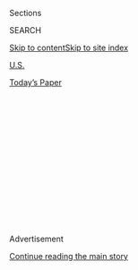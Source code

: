 <div id="app">

<div>

<div>

<div>

<div class="NYTAppHideMasthead css-1q2w90k e1suatyy0">

<div class="section css-ui9rw0 e1suatyy2">

<div class="css-eph4ug er09x8g0">

<div class="css-6n7j50">

</div>

<span class="css-1dv1kvn">Sections</span>

<div class="css-10488qs">

<span class="css-1dv1kvn">SEARCH</span>

</div>

[Skip to content](#site-content)[Skip to site
index](#site-index)

</div>

<div id="masthead-section-label" class="css-1wr3we4 eaxe0e00">

[U.S.](https://www.nytimes.com/section/us)

</div>

<div class="css-10698na e1huz5gh0">

</div>

</div>

<div id="masthead-bar-one" class="section hasLinks css-15hmgas e1csuq9d3">

<div class="css-uqyvli e1csuq9d0">

</div>

<div class="css-1uqjmks e1csuq9d1">

</div>

<div class="css-9e9ivx">

[](https://myaccount.nytimes.com/auth/login?response_type=cookie&client_id=vi)

</div>

<div class="css-1bvtpon e1csuq9d2">

[Today’s
Paper](https://www.nytimes.com/section/todayspaper)

</div>

</div>

</div>

</div>

<div data-aria-hidden="false">

<div id="site-content" data-role="main">

<div>

<div class="css-1aor85t" style="opacity:0.000000001;z-index:-1;visibility:hidden">

<div class="css-1hqnpie">

<div class="css-epjblv">

<span class="css-17xtcya">[U.S.](/section/us)</span><span class="css-x15j1o">|</span><span class="css-fwqvlz">How
a Famous Harvard Professor Became a Target Over His
Tweets</span>

</div>

<div class="css-k008qs">

<div class="css-1iwv8en">

<span class="css-18z7m18"></span>

<div>

</div>

</div>

<span class="css-1n6z4y">https://nyti.ms/2OqePvg</span>

<div class="css-1705lsu">

<div class="css-4xjgmj">

<div class="css-4skfbu" data-role="toolbar" data-aria-label="Social Media Share buttons, Save button, and Comments Panel with current comment count" data-testid="share-tools">

  - 
  - 
  - 
  - 
    
    <div class="css-6n7j50">
    
    </div>

  - 
  - 

</div>

</div>

</div>

</div>

</div>

</div>

<div id="NYT_TOP_BANNER_REGION" class="css-13pd83m">

</div>

<div id="top-wrapper" class="css-1sy8kpn">

<div id="top-slug" class="css-l9onyx">

Advertisement

</div>

[Continue reading the main
story](#after-top)

<div class="ad top-wrapper" style="text-align:center;height:100%;display:block;min-height:250px">

<div id="top" class="place-ad" data-position="top" data-size-key="top">

</div>

</div>

<div id="after-top">

</div>

</div>

<div>

<div id="sponsor-wrapper" class="css-1hyfx7x">

<div id="sponsor-slug" class="css-19vbshk">

Supported by

</div>

[Continue reading the main
story](#after-sponsor)

<div id="sponsor" class="ad sponsor-wrapper" style="text-align:center;height:100%;display:block">

</div>

<div id="after-sponsor">

</div>

</div>

<div class="css-186x18t">

</div>

<div class="css-1vkm6nb ehdk2mb0">

# How a Famous Harvard Professor Became a Target Over His Tweets

</div>

The outcry over free speech and race takes aim at Steven Pinker, the
best-selling author and well-known scholar.

<div class="css-79elbk" data-testid="photoviewer-wrapper">

<div class="css-z3e15g" data-testid="photoviewer-wrapper-hidden">

</div>

<div class="css-1a48zt4 ehw59r15" data-testid="photoviewer-children">

![<span class="css-16f3y1r e13ogyst0" data-aria-hidden="true">Professor
Steven Pinker, in his office in Cambridge, Mass., in 2018. He has been
accused of racial insensitivity by people he describes as “speech
police.”</span><span class="css-cnj6d5 e1z0qqy90" itemprop="copyrightHolder"><span class="css-1ly73wi e1tej78p0">Credit...</span><span><span>Kayana
Szymczak for The New York
Times</span></span></span>](https://static01.nyt.com/images/2020/07/13/us/13pinker/13pinker-articleLarge-v2.jpg?quality=75&auto=webp&disable=upscale)

</div>

</div>

<div class="css-18e8msd">

<div class="css-vp77d3 epjyd6m0">

<div class="css-hus3qt ey68jwv0" data-aria-hidden="true">

[![Michael
Powell](https://static01.nyt.com/images/2018/02/20/multimedia/author-michael-powell/author-michael-powell-thumbLarge.jpg
"Michael Powell")](https://topics.nytimes.com/topics/reference/timestopics/people/p/michael_powell/index.html)

</div>

<div class="css-1baulvz">

By [<span class="css-1baulvz last-byline" itemprop="name">Michael
Powell</span>](https://topics.nytimes.com/topics/reference/timestopics/people/p/michael_powell/index.html)

</div>

</div>

  - 
    
    <div class="css-ld3wwf e16638kd2">
    
    Published July 15, 2020Updated July 22,
    2020
    
    </div>

  - 
    
    <div class="css-4xjgmj">
    
    <div class="css-pvvomx" data-role="toolbar" data-aria-label="Social Media Share buttons, Save button, and Comments Panel with current comment count" data-testid="share-tools">
    
      - 
      - 
      - 
      - 
        
        <div class="css-6n7j50">
        
        </div>
    
      - 
      - 
    
    </div>
    
    </div>

</div>

</div>

<div class="section meteredContent css-1r7ky0e" name="articleBody" itemprop="articleBody">

<div class="css-1fanzo5 StoryBodyCompanionColumn">

<div class="css-53u6y8">

Steven Pinker occupies a role that is rare in American life: the
celebrity intellectual. The Harvard professor pops up on outlets from
PBS to the Joe Rogan podcast, translating dense subjects into accessible
ideas with enthusiasm. Bill Gates called [his most recent
book](https://stevenpinker.com/publications/enlightenment-now-case-reason-science-humanism-and-progress)
“my new favorite book of all time.”

So when more than 550 academics recently [signed a
letter](https://docs.google.com/document/u/1/d/17ZqWl5grm_F5Kn_0OarY9Q2jlOnk200PvhM5e3isPvY/mobilebasic?urp=gmail_link)
seeking to remove him from the list of “distinguished fellows” of the
Linguistic Society of America, it drew attention to their provocative
charge: that Professor Pinker minimizes racial injustices and drowns out
the voices of those who suffer sexist and racist indignities.

But the letter was striking for another reason: It took aim not at
Professor Pinker’s scholarly work but at six of his tweets dating back
to 2014, and at a two-word phrase he used in a 2011 book about a
centuries-long decline in violence.

“Dr. Pinker has a history of speaking over genuine grievances and
downplaying injustices, frequently by misrepresenting facts, and at the
exact moments when Black and Brown people are mobilizing against
systemic racism and for crucial changes,” their letter stated.

</div>

</div>

<div class="css-1fanzo5 StoryBodyCompanionColumn">

<div class="css-53u6y8">

The linguists demanded that the society revoke Professor Pinker’s status
as a “distinguished fellow” and strike his name from its list of media
experts. The society’s executive committee declined to do so last week,
stating: “It is not the mission of the society to control the opinions
of its members, nor their expression.”

But a charge of racial insensitivity carries power in the current
climate, and the letter sounded another shot in the fraught cultural
battles now erupting in academia and publishing.

Also this month, 153 intellectuals and writers — many of them political
liberals — [signed a
letter](https://www.nytimes.com/2020/07/07/arts/harpers-letter.html) in
Harper’s Magazine that criticized the current intellectual climate as
“constricted” and “intolerant.” That [led to a fiery
response](https://www.nytimes.com/2020/07/10/arts/open-letter-debate.html)
from opposing liberal and leftist writers, who accused the Harper’s
letter writers of elitism and hypocrisy.

In an era of polarizing ideologies, Professor Pinker, a linguist and
social psychologist, is tough to pin down. He is a big supporter of
Democrats, and donated heavily to former President Barack Obama, but he
has denounced what he sees as the close-mindedness of heavily liberal
American universities. He likes to publicly entertain
[ideas](https://newrepublic.com/article/77727/groups-and-genes) outside
the academic mainstream, including the question of innate differences
between the sexes and among different ethnic and racial groups. And he
has suggested that the political left’s insistence that certain subjects
are off limits contributed to the rise of the alt-right.

Reached at his home on Cape Cod, Professor Pinker, 65, noted that as a
tenured faculty member and established author, he could weather the
campaign against him. But he said it could chill junior faculty who hold
views counter to prevailing intellectual currents.

</div>

</div>

<div class="css-1fanzo5 StoryBodyCompanionColumn">

<div class="css-53u6y8">

“I have a mind-set that the world is a complex place we are trying to
understand,” he said. “There is an inherent value to free speech,
because no one knows the solution to problems a priori.”

He described his critics as “speech police” who “have trawled through my
writings to find offensive lines and adjectives.”

The letter against him focuses mainly on his activity on Twitter, where
he has some 600,000 followers. It points to his 2015 tweet of an
[article](https://www.nytimes.com/2015/10/18/upshot/police-killings-of-blacks-what-the-data-says.html?smid=tw-share)
from The Upshot, the data and analysis-focused team at The New York
Times, which suggested that the high number of police shootings of Black
people may not have been caused by racial bias of individual police
officers, but rather by the larger structural and economic realities
that result in the police having disproportionately high numbers of
encounters with Black residents.

“Data: Police don’t shoot blacks disproportionately,” [Professor Pinker
tweeted](https://twitter.com/sapinker/status/655389531429064704) with a
link to the article. “Problem: Not race, but too many police shootings.”

</div>

</div>

<div class="css-cfo9c3">

</div>

<div class="css-cfo9c3">

</div>

<div class="css-1fanzo5 StoryBodyCompanionColumn">

<div class="css-53u6y8">

The linguists’ letter noted that the article made plain that police
killings are a racial problem, and accused Professor Pinker of making
“dishonest claims in order to obfuscate the role of systemic racism in
police violence.”

</div>

</div>

<div class="css-1fanzo5 StoryBodyCompanionColumn">

<div class="css-53u6y8">

But the article also suggested that, because every encounter with the
police carries danger of escalation, any racial group interacting with
the police frequently risked becoming victims of police violence, due to
poorly trained officers, armed suspects or overreaction. That appeared
to be the point of Professor Pinker’s tweet.

The linguists’ letter also accused the professor of engaging in racial
dog whistles when he used the words “[urban
crime](https://twitter.com/sapinker/status/1272150637237751813)” and
“[urban
violence](https://twitter.com/sapinker/status/1272145748050796544)” in
other tweets.

</div>

</div>

<div class="css-cfo9c3">

</div>

<div class="css-cfo9c3">

</div>

<div class="css-1fanzo5 StoryBodyCompanionColumn">

<div class="css-53u6y8">

But in those tweets, Professor Pinker had linked to the work of scholars
who are widely described as experts on urban crime and urban violence
and its decline.

“‘Urban’ appears to be a usual terminological choice in work in
sociology, political science, law and criminology,”
[wrote](https://medium.com/@bhpartee/my-response-to-the-pinker-petition-open-letter-to-the-linguistics-community-80e2e4d9dbe2)
Jason Merchant, vice provost and a linguistics professor at the
University of Chicago, who defended Professor Pinker.

Another issue, Professor Pinker’s critics say, is contained in his 2011
book, “The Better Angels of Our Nature: Why Violence Has Declined.” In a
wide-ranging description of crime and urban decay and its effect on the
culture of the 1970s and 1980s, he wrote that “Bernhard Goetz, a
mild-mannered engineer, became a folk hero for shooting four young
muggers in a New York subway car.”

</div>

</div>

<div class="css-1fanzo5 StoryBodyCompanionColumn">

<div class="css-53u6y8">

The linguists’ letter took strong issue with the words “mild-mannered,”
noting that a neighbor later said that Mr. Goetz had spoken in racist
terms of Latinos and Black people. He was not “mild-mannered” but rather
intent on confrontation, they said.

The origin of the letter remains a mystery. Of 10 signers contacted by
The Times, only one hinted that she knew the identity of the authors.
Many of the linguists proved shy about talking, and since the letter
first surfaced on Twitter on July 3, several prominent linguists have
said their names had been included without their knowledge.

Several department chairs in linguistics and philosophy signed the
letter, including Professor Barry Smith of the University at Buffalo and
Professor Lisa Davidson of New York University. Professor Smith did not
return calls and an email and Professor Davidson declined to comment
when The Times reached out.

The linguists’ letter touched only lightly on questions that have proved
storm-tossed for Professor Pinker in the past. In the debate over
whether nature or nurture shapes human behavior, he has leaned toward
nature, arguing that characteristics like psychological traits and
intelligence are to some degree
[heritable](https://www.nytimes.com/2009/01/11/magazine/11Genome-t.html).

He has also suggested that underrepresentation in the sciences could be
rooted in part in biological differences between men and women. (He
defended Lawrence Summers, the former Harvard president who in 2005
speculated that innate differences between the sexes might in part
explain why fewer women succeed in science and math careers. Mr.
Summers’s remark infuriated some female scientists and was among
several controversies that led to his resignation the following year.)

And Professor Pinker has made high-profile blunders, such as when he
provided his expertise on language for the 2007 defense of the financier
Jeffrey Epstein on sex trafficking charges. He has said he did so free
of charge and at the request of a friend, the Harvard law professor Alan
Dershowitz, and regrets it.

The clash may also reflect the fact that Professor Pinker’s rosy outlook
— he argues that the world is becoming a better place, by almost any
measure, from poverty to literacy — sounds discordant during this
painful moment of national reckoning with the still-ugly scars of racism
and inequality.

</div>

</div>

<div class="css-1fanzo5 StoryBodyCompanionColumn">

<div class="css-53u6y8">

The linguists’ society, like many academic and nonprofit organizations,
recently released a wide-ranging statement calling for greater diversity
in the field. It also urged linguists to confront how their research
“might reproduce or work against racism.”

John McWhorter, a Columbia University professor of English and
linguistics, cast the Pinker controversy within a moment when, he said,
progressives look suspiciously at anyone who does not embrace the
politics of racial and cultural identity.

“Steve is too big for this kerfuffle to affect him,” Professor McWhorter
said. “But it’s depressing that an erudite and reasonable scholar is
seen by a lot of intelligent people as an undercover monster.”

Because this is a fight involving linguists, it features some expected
elements: intense arguments about imprecise wording and sly intellectual
put-downs. Professor Pinker may have inflamed matters when he suggested
in response to the letter that its signers lacked stature. “I recognize
only one name among the signatories,” he tweeted. Such an argument,
Byron T. Ahn, a linguistics professor at Princeton, wrote in a tweet of
his own, amounted to “a kind of indirect ad hominem attack.”

The linguists insisted they were not attempting to censor Professor
Pinker. Rather, they were intent on showing that he had been deceitful
and used racial dog whistles, and thus, was a disreputable
representative for linguistics.

“Any resulting action from this letter may make it clear to Black
scholars that the L.S.A. is sensitive to the impact that tweets of this
sort have on maintaining structures that we should be attempting to
dismantle,” wrote Professor David Adger of Queen Mary University of
London on his website.

That line of argument left Professor McWhorter, a signer of the letter
in Harper’s, exasperated.

“We’re in this moment that’s like a collective mic drop, and civility
and common sense go out the window,” he said. “It’s enough to cry racism
or sexism, and that’s that.”

</div>

</div>

</div>

<div>

</div>

<div>

</div>

<div>

</div>

<div>

<div id="bottom-wrapper" class="css-1ede5it">

<div id="bottom-slug" class="css-l9onyx">

Advertisement

</div>

[Continue reading the main
story](#after-bottom)

<div id="bottom" class="ad bottom-wrapper" style="text-align:center;height:100%;display:block;min-height:90px">

</div>

<div id="after-bottom">

</div>

</div>

</div>

</div>

</div>

## Site Index

<div>

</div>

## Site Information Navigation

  - [© <span>2020</span> <span>The New York Times
    Company</span>](https://help.nytimes.com/hc/en-us/articles/115014792127-Copyright-notice)

<!-- end list -->

  - [NYTCo](https://www.nytco.com/)
  - [Contact
    Us](https://help.nytimes.com/hc/en-us/articles/115015385887-Contact-Us)
  - [Work with us](https://www.nytco.com/careers/)
  - [Advertise](https://nytmediakit.com/)
  - [T Brand Studio](http://www.tbrandstudio.com/)
  - [Your Ad
    Choices](https://www.nytimes.com/privacy/cookie-policy#how-do-i-manage-trackers)
  - [Privacy](https://www.nytimes.com/privacy)
  - [Terms of
    Service](https://help.nytimes.com/hc/en-us/articles/115014893428-Terms-of-service)
  - [Terms of
    Sale](https://help.nytimes.com/hc/en-us/articles/115014893968-Terms-of-sale)
  - [Site
    Map](https://spiderbites.nytimes.com)
  - [Help](https://help.nytimes.com/hc/en-us)
  - [Subscriptions](https://www.nytimes.com/subscription?campaignId=37WXW)

</div>

</div>

</div>

</div>
